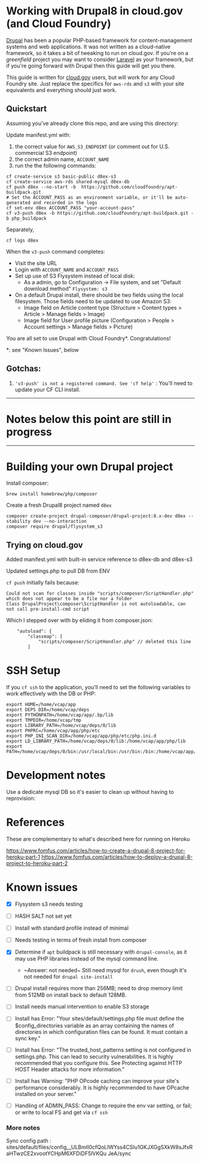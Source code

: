 # Working with Drupal8 in cloud.gov (and Cloud Foundry)

[Drupal](https://drupal.org) has been a popular PHP-based framework for content-management systems and web applications. It was not written as a cloud-native framework, so it takes a bit of tweaking to run on cloud.gov. If you're on a _greenfield_ project you may want to consider [Laravel](https://laravel.com) as your framework, but if you're going forward with Drupal then this guide will get you there.

This guide is written for [cloud.gov](https://cloud.gov/) users, but will work for any Cloud Foundry site. Just replace the specifics for `aws-rds` and `s3` with your site equivalents and everything should just work.

## Quickstart

Assuming you've already clone this repo, and are using this directory:

Update manifest.yml with:

1. the correct value for `AWS_S3_ENDPOINT` (or comment out for U.S. commercial S3 endpoint)
1. the correct admin name, `ACCOUNT_NAME`
1. run the the following commands:


```
cf create-service s3 basic-public d8ex-s3
cf create-service aws-rds shared-mysql d8ex-db
cf push d8ex --no-start -b  https://github.com/cloudfoundry/apt-buildpack.git
# Set the ACCOUNT_PASS as an environment variable, or it'll be auto-generated and recorded in the logs
cf set-env d8ex ACCOUNT_PASS "your-account-pass"
cf v3-push d8ex -b https://github.com/cloudfoundry/apt-buildpack.git -b php_buildpack 
```

Separately, 
```
cf logs d8ex
```

When the `v3-push` command completes:
- Visit the site URL
- Login with `ACCOUNT_NAME` and `ACCOUNT_PASS`
- Set up use of S3 Flysystem instead of local disk:
  - As a admin, go to Configuration -> File system, and set "Default download method" `Flysystem: s3`
- On a default Drupal install, there should be two fields using the local filesystem. Those fields need to be updated to use Amazon S3:
  - Image field on Article content type (Structure > Content types > Article > Manage fields > Image)
  - Image field for User profile picture (Configuration > People > Account settings > Manage fields > Picture)


You are all set to use Drupal with Cloud Foundry\*. Congratulations!


\*: see "Known Issues", below


## Gotchas:

1. `'v3-push' is not a registered command. See 'cf help'` : You'll need to update your CF CLI install.


----

# Notes below this point are still in progress

----
# Building your own Drupal project


Install composer:

```
brew install homebrew/php/composer
```

Create a fresh Drupal8 project named `d8ex`
```
composer create-project drupal-composer/drupal-project:8.x-dev d8ex --stability dev --no-interaction
composer require drupal/flysystem_s3
```

## Trying on cloud.gov

Added manifest.yml with built-in service reference to d8ex-db and d8ex-s3

Updated settings.php to pull DB from ENV 

`cf push` initially fails because:

```
Could not scan for classes inside "scripts/composer/ScriptHandler.php" which does not appear to be a file nor a folder
Class DrupalProject\composer\ScriptHandler is not autoloadable, can not call pre-install-cmd script
```

Which I stepped over with by eliding it from composer.json:

```
    "autoload": {
        "classmap": [
            "scripts/composer/ScriptHandler.php" // deleted this line
        ]
```


# SSH Setup

If you `cf ssh` to the application, you'll need to set the following variables to work effectively with the DB or PHP:

```
export HOME=/home/vcap/app
export DEPS_DIR=/home/vcap/deps
export PYTHONPATH=/home/vcap/app/.bp/lib
export TMPDIR=/home/vcap/tmp
export LIBRARY_PATH=/home/vcap/deps/0/lib
export PHPRC=/home/vcap/app/php/etc
export PHP_INI_SCAN_DIR=/home/vcap/app/php/etc/php.ini.d
export LD_LIBRARY_PATH=/home/vcap/deps/0/lib:/home/vcap/app/php/lib
export PATH=/home/vcap/deps/0/bin:/usr/local/bin:/usr/bin:/bin:/home/vcap/app/php/bin:/home/vcap/app/php/sbin
```

# Development notes

Use a dedicate mysql DB so it's easier to clean up without having to reprovision:

# References

These are complementary to what's described here for running on Heroku

https://www.fomfus.com/articles/how-to-create-a-drupal-8-project-for-heroku-part-1
https://www.fomfus.com/articles/how-to-deploy-a-drupal-8-project-to-heroku-part-2


# Known issues

- [x] Flysystem s3 needs testing
- [ ] HASH SALT not set yet
- [ ] Install with standard profile instead of minimal
- [ ] Needs testing in terms of fresh install from composer
- [x] Determine if `apt` buildpack is still necessary with `drupal-console`, as it may use PHP libraries instead of the mysql command line. 
  - ~Answer: not needed~ Still need mysql for `drush`, even though it's not needed for `drupal site-install`
- [ ] Drupal install requires more than 256MB; need to drop memory limit from 512MB on install back to default 128MB.
- [ ] Install needs manual intervention to enable S3 storage
- [ ] Install has Error: "Your sites/default/settings.php file must define the $config_directories variable as an array containing the names of directories in which configuration files can be found. It must contain a sync key."
- [ ] Install has Error: "The trusted_host_patterns setting is not configured in settings.php. This can lead to security vulnerabilities. It is highly recommended that you configure this. See Protecting against HTTP HOST Header attacks for more information."
- [ ] Install has Warning: "PHP OPcode caching can improve your site's performance considerably. It is highly recommended to have OPcache installed on your server."
- [ ] Handling of ADMIN_PASS: Change to require the env var setting, or fail; or write to local FS and get via `cf ssh`



### More notes

 Sync config path       :  sites/default/files/config__ULBmII0cfQoLIWYss4CSIu1GKJXGgSXkW8sJfxRaHTwzCE2xvootYCHpM6XFDiDF5lVKQu
                           JeA/sync

